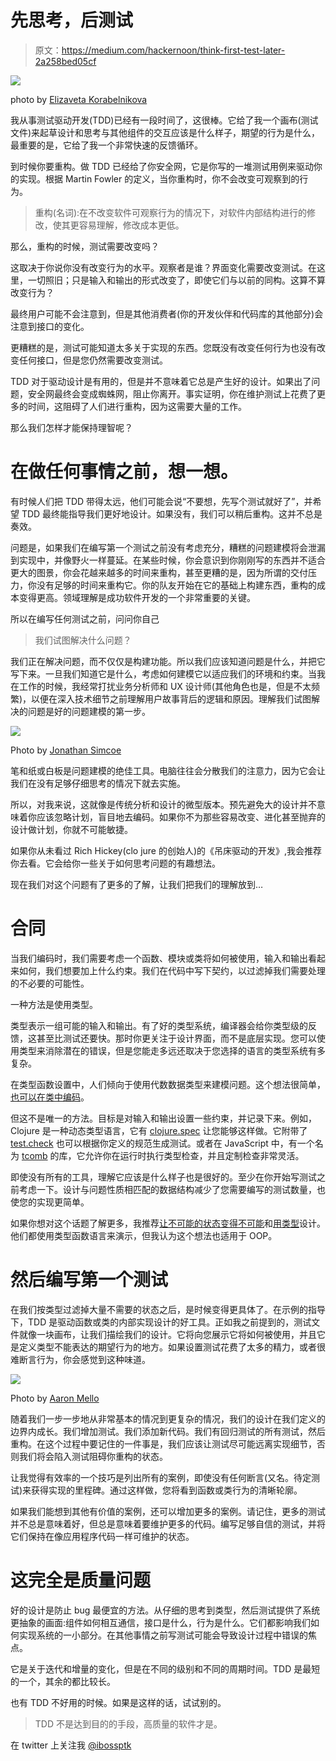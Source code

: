 # 先思考，后测试

> 原文：<https://medium.com/hackernoon/think-first-test-later-2a258bed05cf>

![](img/e39ae07c9b9174b2f5bd16043a7e8e13.png)

photo by [Elizaveta Korabelnikova](https://unsplash.com/@korabelnikova?utm_medium=referral&utm_campaign=photographer-credit&utm_content=creditBadge)

我从事测试驱动开发(TDD)已经有一段时间了，这很棒。它给了我一个画布(测试文件)来起草设计和思考与其他组件的交互应该是什么样子，期望的行为是什么，最重要的是，它给了我一个非常快速的反馈循环。

到时候你要重构。做 TDD 已经给了你安全网，它是你写的一堆测试用例来驱动你的实现。根据 Martin Fowler 的定义，当你重构时，你不会改变可观察到的行为。

> 重构(名词):在不改变软件可观察行为的情况下，对软件内部结构进行的修改，使其更容易理解，修改成本更低。

那么，重构的时候，测试需要改变吗？

这取决于你说你没有改变行为的水平。观察者是谁？界面变化需要改变测试。在这里，一切照旧；只是输入和输出的形式改变了，即使它们与以前的同构。这算不算改变行为？

最终用户可能不会注意到，但是其他消费者(你的开发伙伴和代码库的其他部分)会注意到接口的变化。

更糟糕的是，测试可能知道太多关于实现的东西。您既没有改变任何行为也没有改变任何接口，但是您仍然需要改变测试。

TDD 对于驱动设计是有用的，但是并不意味着它总是产生好的设计。如果出了问题，安全网最终会变成蜘蛛网，阻止你离开。事实证明，你在维护测试上花费了更多的时间，这阻碍了人们进行重构，因为这需要大量的工作。

那么我们怎样才能保持理智呢？

# 在做任何事情之前，想一想。

有时候人们把 TDD 带得太远，他们可能会说“不要想，先写个测试就好了”，并希望 TDD 最终能指导我们更好地设计。如果没有，我们可以稍后重构。这并不总是奏效。

问题是，如果我们在编写第一个测试之前没有考虑充分，糟糕的问题建模将会泄漏到实现中，并像野火一样蔓延。在某些时候，你会意识到你刚刚写的东西并不适合更大的图景，你会花越来越多的时间来重构，甚至更糟的是，因为所谓的交付压力，你没有足够的时间来重构它。你的队友开始在它的基础上构建东西，重构的成本变得更高。领域理解是成功软件开发的一个非常重要的关键。

所以在编写任何测试之前，问问你自己

> 我们试图解决什么问题？

我们正在解决问题，而不仅仅是构建功能。所以我们应该知道问题是什么，并把它写下来。一旦我们知道它是什么，考虑如何建模它以适应我们的环境和约束。当我在工作的时候，我经常打扰业务分析师和 UX 设计师(其他角色也是，但是不太频繁)，以便在深入技术细节之前理解用户故事背后的逻辑和原因。理解我们试图解决的问题是好的问题建模的第一步。

![](img/442e5f4f34e7768d12563009026e0619.png)

Photo by [Jonathan Simcoe](https://unsplash.com/@jdsimcoe)

笔和纸或白板是问题建模的绝佳工具。电脑往往会分散我们的注意力，因为它会让我们在没有足够仔细思考的情况下就去实施。

所以，对我来说，这就像是传统分析和设计的微型版本。预先避免大的设计并不意味着你应该忽略计划，盲目地去编码。如果你不为那些容易改变、进化甚至抛弃的设计做计划，你就不可能敏捷。

如果你从未看过 Rich Hickey(clo jure 的创始人)的《吊床驱动的开发》,我会推荐你去看。它会给你一些关于如何思考问题的有趣想法。

现在我们对这个问题有了更多的了解，让我们把我们的理解放到…

# 合同

当我们编码时，我们需要考虑一个函数、模块或类将如何被使用，输入和输出看起来如何，我们想要加上什么约束。我们在代码中写下契约，以过滤掉我们需要处理的不必要的可能性。

一种方法是使用类型。

类型表示一组可能的输入和输出。有了好的类型系统，编译器会给你类型级的反馈，这甚至比测试还要快。那时你更关注于设计界面，而不是底层实现。您可以使用类型来消除潜在的错误，但是您能走多远还取决于您选择的语言的类型系统有多复杂。

在类型函数设置中，人们倾向于使用代数数据类型来建模问题。这个想法很简单，[也可以在类中编码](http://tpolecat.github.io/presentations/algebraic_types.html#1)。

但这不是唯一的方法。目标是对输入和输出设置一些约束，并记录下来。例如，Clojure 是一种动态类型语言，它有 [clojure.spec](https://clojure.org/about/spec) 让您能够这样做。它附带了 [test.check](https://github.com/clojure/test.check) 也可以根据你定义的规范生成测试。或者在 JavaScript 中，有一个名为 [tcomb](https://github.com/gcanti/tcomb) 的库，它允许你在运行时执行类型检查，并且定制检查非常灵活。

即使没有所有的工具，理解它应该是什么样子也是很好的。至少在你开始写测试之前考虑一下。设计与问题性质相匹配的数据结构减少了您需要编写的测试数量，也使您的实现更简单。

如果你想对这个话题了解更多，我推荐[让不可能的状态变得不可能](https://www.youtube.com/watch?v=IcgmSRJHu_8)和[用类型](https://fsharpforfunandprofit.com/posts/designing-with-types-intro/)设计。他们都使用类型函数语言来演示，但我认为这个想法也适用于 OOP。

# 然后编写第一个测试

在我们按类型过滤掉大量不需要的状态之后，是时候变得更具体了。在示例的指导下，TDD 是驱动函数或类的内部实现设计的好工具。正如我之前提到的，测试文件就像一块画布，让我们描绘我们的设计。它将向您展示它将如何被使用，并且它是定义类型不能表达的期望行为的地方。如果设置测试花费了太多的精力，或者很难断言行为，你会感觉到这种味道。

![](img/0fc51f732cce9cc1312c8b4e3d7110b3.png)

Photo by [Aaron Mello](https://unsplash.com/@aarondnbb)

随着我们一步一步地从非常基本的情况到更复杂的情况，我们的设计在我们定义的边界内成长。我们增加测试。我们添加新代码。我们有回归测试的所有测试，然后重构。在这个过程中要记住的一件事是，我们应该让测试尽可能远离实现细节，否则我们将会陷入测试阻碍你重构的状态。

让我觉得有效率的一个技巧是列出所有的案例，即使没有任何断言(又名。待定测试)来获得实现的里程碑。通过这样做，您将看到函数或类行为的清晰轮廓。

如果我们能想到其他有价值的案例，还可以增加更多的案例。请记住，更多的测试并不总是意味着好，但总是意味着要维护更多的代码。编写足够自信的测试，并将它们保持在像应用程序代码一样可维护的状态。

# 这完全是质量问题

好的设计是防止 bug 最便宜的方法。从仔细的思考到类型，然后测试提供了系统更抽象的画面:组件如何相互通信，接口是什么，行为是什么。它们都影响我们如何实现系统的一小部分。在其他事情之前写测试可能会导致设计过程中错误的焦点。

它是关于迭代和增量的变化，但是在不同的级别和不同的周期时间。TDD 是最短的一个，其余的都比较长。

也有 TDD 不好用的时候。如果是这样的话，试试别的。

> TDD 不是达到目的的手段，高质量的软件才是。

在 twitter 上关注我 [@ibossptk](https://twitter.com/ibossptk)